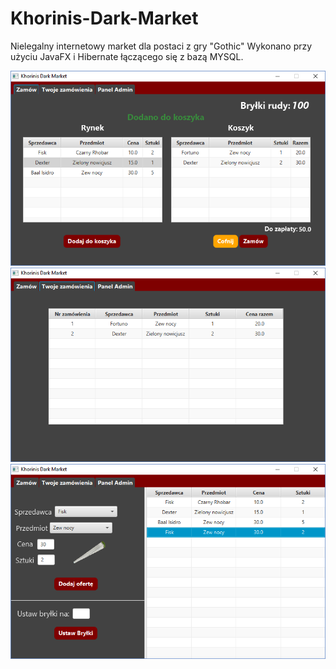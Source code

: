 # Khorinis-Dark-Market
Nielegalny internetowy market dla postaci z gry "Gothic"
Wykonano przy użyciu JavaFX i Hibernate łączącego się z bazą MYSQL.

![img](img/photo1.png)
![img](img/photo2.png)
![img](img/photo3.png)
